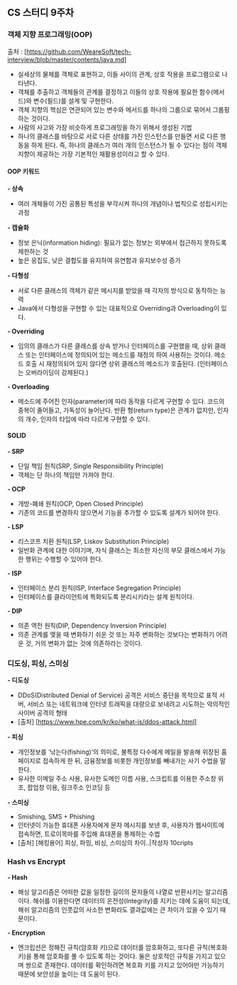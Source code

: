 ## CS 스터디 9주차

### 객체 지향 프로그래밍(OOP)
출처 : [https://github.com/WeareSoft/tech-interview/blob/master/contents/java.md]
* 실세상의 물체를 객체로 표현하고, 이들 사이의 관계, 상호 작용을 프로그램으로 나타낸다.
* 객체를 추출하고 객체들의 관계를 결정하고 이들의 상호 작용에 필요한 함수(메서드)와 변수(필드)를 설계 및 구현한다.
* 객체 지향의 핵심은 연관되어 있는 변수와 메서드를 하나의 그룹으로 묶어서 그룹핑하는 것이다.
* 사람의 사고와 가장 비슷하게 프로그래밍을 하기 위해서 생성된 기법
* 하나의 클래스를 바탕으로 서로 다른 상태를 가진 인스턴스를 만들면 서로 다른 행동을 하게 된다. 즉, 하나의 클래스가 여러 개의 인스턴스가 될 수 있다는 점이 객체 지향이 제공하는 가장 기본적인 재활용성이라고 할 수 있다.

#### OOP 키워드
**- 상속**
* 여러 개체들이 가진 공통된 특성을 부각시켜 하나의 개념이나 법칙으로 성립시키는 과정

**- 캡슐화**
* 정보 은닉(information hiding): 필요가 없는 정보는 외부에서 접근하지 못하도록 제한하는 것
* 높은 응집도, 낮은 결합도를 유지하여 유연함과 유지보수성 증가

**- 다형성**
* 서로 다른 클래스의 객체가 같은 메시지를 받았을 때 각자의 방식으로 동작하는 능력
* Java에서 다형성을 구현할 수 있는 대표적으로 Overriding과 Overloading이 있다.
  
**- Overriding**
- 임의의 클래스가 다른 클래스를 상속 받거나 인터페이스를 구현했을 때, 상위 클래스 또는 인터페이스에 정의되어 있는 메소드를 재정의 하여 사용하는 것이다. 메소드 호출 시 재정의되어 있지 않다면 상위 클래스의 메소드가 호출된다. (인터페이스는 오버라이딩이 강제된다.)

**- Overloading**
- 메소드에 주어진 인자(parameter)에 따라 동작을 다르게 구현할 수 있다. 코드의 중복이 줄어들고, 가독성이 늘어난다. 반환 형(return type)은 관계가 없지만, 인자의 개수, 인자의 타입에 따라 다르게 구현할 수 있다.

#### SOLID
**- SRP**
* 단일 책임 원칙(SRP, Single Responsibility Principle)
* 객체는 단 하나의 책임만 가져야 한다.

**- OCP**
* 개방-폐쇄 원칙(OCP, Open Closed Principle)
* 기존의 코드를 변경하지 않으면서 기능을 추가할 수 있도록 설계가 되어야 한다.

**- LSP** 
* 리스코프 치환 원칙(LSP, Liskov Substitution Principle)
* 일반화 관계에 대한 이야기며, 자식 클래스는 최소한 자신의 부모 클래스에서 가능한 행위는 수행할 수 있어야 한다.

**- ISP**
* 인터페이스 분리 원칙(ISP, Interface Segregation Principle)
* 인터페이스를 클라이언트에 특화되도록 분리시키라는 설계 원칙이다.

**- DIP**
* 의존 역전 원칙(DIP, Dependency Inversion Principle)
* 의존 관계를 맺을 때 변화하기 쉬운 것 또는 자주 변화하는 것보다는 변화하기 어려운 것, 거의 변화가 없는 것에 의존하라는 것이다.
  
### 디도싱, 피싱, 스미싱
**- 디도싱**
* DDoS(Distributed Denial of Service) 공격은 서비스 중단을 목적으로 표적 서버, 서비스 또는 네트워크에 인터넷 트래픽을 대량으로 보내려고 시도하는 악의적인 사이버 공격의 형태
* [출처] [https://www.hpe.com/kr/ko/what-is/ddos-attack.html]

**- 피싱**
* 개인정보를 ‘낚는다(fishing)’의 의미로, 불특정 다수에게 메일을 발송해 위장된 홈페이지로 접속하게 한 뒤, 금융정보를 비롯한 개인정보를 빼내가는 사기 수법을 말한다.
* 유사한 이메일 주소 사용, 유사한 도메인 이름 사용, 스크립트를 이용한 주소창 위조, 팝업창 이용, 링크주소 인코딩 등

**- 스미싱**
* Smishing, SMS + Phishing
* 인터넷이 가능한 휴대폰 사용자에게 문자 메시지를 보낸 후, 사용자가 웹사이트에 접속하면, 트로이목마를 주입해 휴대폰을 통제하는 수법
* [출처] [해킹용어] 피싱, 파밍, 비싱, 스미싱의 차이..|작성자 10cripts


### Hash vs Encrypt
**- Hash**
- 해싱 알고리즘은 어떠한 값을 일정한 길이의 문자들의 나열로 반환시키는 알고리즘이다. 해쉬를 이용한다면 데이터의 온전성(Integrity)를 지키는 데에 도움이 되는데, 해쉬 알고리즘의 인풋값의 사소한 변화라도 결과값에는 큰 차이가 있을 수 있기 때문이다.

**- Encryption**
- 엔크립션은 정해진 규칙(암호화 키)으로 데이터를 암호화하고, 또다른 규칙(복호화 키)을 통해 암호화를 풀 수 있도록 하는 것이다. 둘은 상호적인 규칙을 가지고 있으며 쌍으로 존재한다. 데이터를 확인하려면 복호화 키를 가지고 있어야만 가능하기 때문에 보안성을 높이는 데 도움이 된다. 
